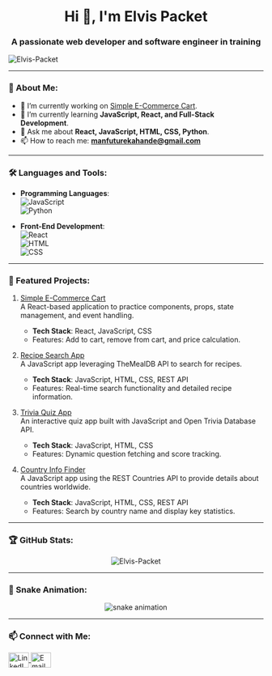<h1 align="center">Hi 👋, I'm Elvis Packet</h1>
<h3 align="center">A passionate web developer and software engineer in training</h3>

<p align="left"> <img src="https://komarev.com/ghpvc/?username=Elvis-Packet&label=Profile%20views&color=0e75b6&style=flat" alt="Elvis-Packet" /> </p>

---

### 🚀 About Me:
- 🔭 I’m currently working on [Simple E-Commerce Cart]((https://github.com/Elvis-Packet/E-commerce-code-challange)).
- 🌱 I’m currently learning **JavaScript, React, and Full-Stack Development**.
- 💬 Ask me about **React, JavaScript, HTML, CSS, Python**.
- 📫 How to reach me: **[manfuturekahande@gmail.com](mailto:manfuturekahande@gmail.com)**

---

### 🛠️ Languages and Tools:
- **Programming Languages**:  
  ![JavaScript](https://img.shields.io/badge/-JavaScript-F7DF1E?logo=javascript&logoColor=black&style=flat)  
  ![Python](https://img.shields.io/badge/-Python-3776AB?logo=python&logoColor=white&style=flat)

- **Front-End Development**:  
  ![React](https://img.shields.io/badge/-React-61DAFB?logo=react&logoColor=white&style=flat)  
  ![HTML](https://img.shields.io/badge/-HTML-E34F26?logo=html5&logoColor=white&style=flat)  
  ![CSS](https://img.shields.io/badge/-CSS-1572B6?logo=css3&logoColor=white&style=flat)

---

### 🔨 Featured Projects:
1. [Simple E-Commerce Cart](https://github.com/Elvis-Packet/Simple-Ecommerce-Cart)  
   A React-based application to practice components, props, state management, and event handling.
   - **Tech Stack**: React, JavaScript, CSS
   - Features: Add to cart, remove from cart, and price calculation.

2. [Recipe Search App](https://github.com/Elvis-Packet/Recipe-Search-App)  
   A JavaScript app leveraging TheMealDB API to search for recipes.
   - **Tech Stack**: JavaScript, HTML, CSS, REST API
   - Features: Real-time search functionality and detailed recipe information.

3. [Trivia Quiz App](https://github.com/Elvis-Packet/Trivia-Quiz-App)  
   An interactive quiz app built with JavaScript and Open Trivia Database API.
   - **Tech Stack**: JavaScript, HTML, CSS
   - Features: Dynamic question fetching and score tracking.

4. [Country Info Finder](https://github.com/Elvis-Packet/Country-Info-Finder)  
   A JavaScript app using the REST Countries API to provide details about countries worldwide.
   - **Tech Stack**: JavaScript, HTML, CSS, REST API
   - Features: Search by country name and display key statistics.

---

### 🏆 GitHub Stats:
<p align="center">
  <img src="https://github-readme-stats.vercel.app/api?username=Elvis-Packet&show_icons=true&theme=radical" alt="Elvis-Packet" />
</p>

---

### 🐍 Snake Animation:
<p align="center">
  <img src="https://github.com/Elvis-Packet/Elvis-Packet/blob/output/github-contribution-grid-snake.svg" alt="snake animation" />
</p>

---

### 📫 Connect with Me:
<p align="left">
<a href="https://linkedin.com/in/Elvis-Packet" target="blank">
  <img align="center" src="https://cdn.jsdelivr.net/npm/simple-icons@3.0.1/icons/linkedin.svg" alt="LinkedIn" height="30" width="40" />
</a>
<a href="mailto:pearlcious19@gmail.com" target="blank">
  <img align="center" src="https://cdn.jsdelivr.net/npm/simple-icons@3.0.1/icons/gmail.svg" alt="Email" height="30" width="40" />
</a>
</p>

